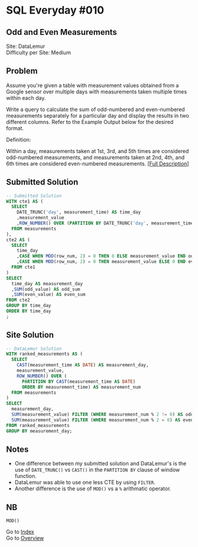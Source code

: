 # SQL Everyday \#010

## Odd and Even Measurements

Site: DataLemur\
Difficulty per Site: Medium

## Problem

Assume you're given a table with measurement values obtained from a Google sensor over multiple days with measurements taken multiple times within each day.

Write a query to calculate the sum of odd-numbered and even-numbered measurements separately for a particular day and display the results in two different columns. Refer to the Example Output below for the desired format.

Definition:

Within a day, measurements taken at 1st, 3rd, and 5th times are considered odd-numbered measurements, and measurements taken at 2nd, 4th, and 6th times are considered even-numbered measurements. [[Full Description](https://datalemur.com/questions/odd-even-measurements)]

## Submitted Solution

```sql
-- Submitted Solution
WITH cte1 AS (
  SELECT 
    DATE_TRUNC('day', measurement_time) AS time_day
    ,measurement_value
    ,ROW_NUMBER() OVER (PARTITION BY DATE_TRUNC('day', measurement_time) ORDER BY measurement_time) AS row_num
  FROM measurements
),
cte2 AS (
  SELECT
    time_day
    ,CASE WHEN MOD(row_num, 2) = 0 THEN 0 ELSE measurement_value END odd_value
    ,CASE WHEN MOD(row_num, 2) = 0 THEN measurement_value ELSE 0 END even_value
  FROM cte1
)
SELECT
  time_day AS measurement_day
  ,SUM(odd_value) AS odd_sum
  ,SUM(even_value) AS even_sum
FROM cte2
GROUP BY time_day
ORDER BY time_day
;
```

## Site Solution

```sql
-- DataLemur Solution
WITH ranked_measurements AS (
  SELECT 
    CAST(measurement_time AS DATE) AS measurement_day, 
    measurement_value, 
    ROW_NUMBER() OVER (
      PARTITION BY CAST(measurement_time AS DATE) 
      ORDER BY measurement_time) AS measurement_num 
  FROM measurements
) 
SELECT 
  measurement_day, 
  SUM(measurement_value) FILTER (WHERE measurement_num % 2 != 0) AS odd_sum, 
  SUM(measurement_value) FILTER (WHERE measurement_num % 2 = 0) AS even_sum 
FROM ranked_measurements
GROUP BY measurement_day;
```

## Notes

* One difference between my submitted solution and DataLemur's is the use of `DATE_TRUNC()` vs `CAST()` in the `PARTITION BY` clause of window function.
* DataLemur was able to use one less CTE by using `FILTER`.
* Another difference is the use of `MOD()` vs a `%` arithmatic operator.

## NB

`MOD()`

Go to [Index](../?tab=readme-ov-file#index)\
Go to [Overview](../?tab=readme-ov-file)

